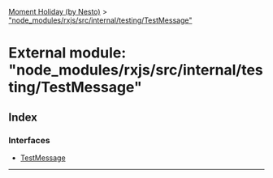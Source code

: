 [Moment Holiday (by Nesto)](../README.md) > ["node_modules/rxjs/src/internal/testing/TestMessage"](../modules/_node_modules_rxjs_src_internal_testing_testmessage_.md)

# External module: "node_modules/rxjs/src/internal/testing/TestMessage"

## Index

### Interfaces

* [TestMessage](../interfaces/_node_modules_rxjs_src_internal_testing_testmessage_.testmessage.md)

---

